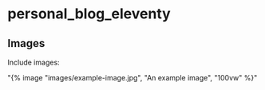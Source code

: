 # personal_blog_eleventy

## Images

Include images:


"{% image "images/example-image.jpg", "An example image", "100vw" %}"









